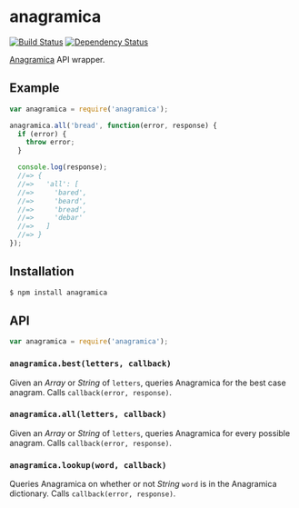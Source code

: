 # anagramica

[![Build Status](https://travis-ci.org/KenanY/anagramica.svg)](https://travis-ci.org/KenanY/anagramica)
[![Dependency Status](https://gemnasium.com/KenanY/anagramica.svg)](https://gemnasium.com/KenanY/anagramica)

[Anagramica](http://anagramica.com/) API wrapper.

## Example

``` javascript
var anagramica = require('anagramica');

anagramica.all('bread', function(error, response) {
  if (error) {
    throw error;
  }

  console.log(response);
  //=> {
  //=>   'all': [
  //=>     'bared',
  //=>     'beard',
  //=>     'bread',
  //=>     'debar'
  //=>   ]
  //=> }
});
```

## Installation

``` bash
$ npm install anagramica
```

## API

``` javascript
var anagramica = require('anagramica');
```

### `anagramica.best(letters, callback)`

Given an _Array_ or _String_ of `letters`, queries Anagramica for the best case
anagram. Calls `callback(error, response)`.

### `anagramica.all(letters, callback)`

Given an _Array_ or _String_ of `letters`, queries Anagramica for every possible
anagram. Calls `callback(error, response)`.

### `anagramica.lookup(word, callback)`

Queries Anagramica on whether or not _String_ `word` is in the Anagramica
dictionary. Calls `callback(error, response)`.